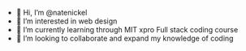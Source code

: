 - 👋 Hi, I’m @natenickel
- 👀 I’m interested in web design 
- 🌱 I’m currently learning through MIT xpro Full stack coding course
- 💞️ I’m looking to collaborate and expand my knowledge of coding


<!---
natenickel/natenickel is a ✨ special ✨ repository because its `README.md` (this file) appears on your GitHub profile.
You can click the Preview link to take a look at your changes.
--->
